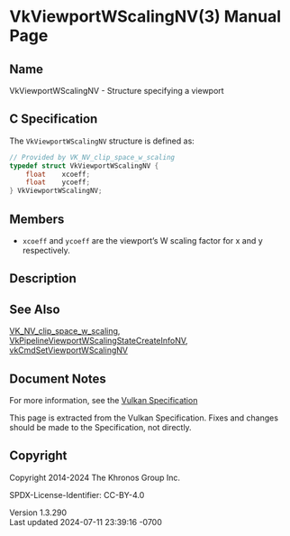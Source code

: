 # VkViewportWScalingNV(3) Manual Page

## Name

VkViewportWScalingNV - Structure specifying a viewport



## <a href="#_c_specification" class="anchor"></a>C Specification

The `VkViewportWScalingNV` structure is defined as:

``` c
// Provided by VK_NV_clip_space_w_scaling
typedef struct VkViewportWScalingNV {
    float    xcoeff;
    float    ycoeff;
} VkViewportWScalingNV;
```

## <a href="#_members" class="anchor"></a>Members

- `xcoeff` and `ycoeff` are the viewport’s W scaling factor for x and y
  respectively.

## <a href="#_description" class="anchor"></a>Description

## <a href="#_see_also" class="anchor"></a>See Also

[VK_NV_clip_space_w_scaling](https://registry.khronos.org/vulkan/specs/1.3-extensions/man/html/VK_NV_clip_space_w_scaling.html),
[VkPipelineViewportWScalingStateCreateInfoNV](https://registry.khronos.org/vulkan/specs/1.3-extensions/man/html/VkPipelineViewportWScalingStateCreateInfoNV.html),
[vkCmdSetViewportWScalingNV](https://registry.khronos.org/vulkan/specs/1.3-extensions/man/html/vkCmdSetViewportWScalingNV.html)

## <a href="#_document_notes" class="anchor"></a>Document Notes

For more information, see the <a
href="https://registry.khronos.org/vulkan/specs/1.3-extensions/html/vkspec.html#VkViewportWScalingNV"
target="_blank" rel="noopener">Vulkan Specification</a>

This page is extracted from the Vulkan Specification. Fixes and changes
should be made to the Specification, not directly.

## <a href="#_copyright" class="anchor"></a>Copyright

Copyright 2014-2024 The Khronos Group Inc.

SPDX-License-Identifier: CC-BY-4.0

Version 1.3.290  
Last updated 2024-07-11 23:39:16 -0700

